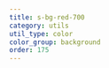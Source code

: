 ```yaml
---
title: s-bg-red-700
category: utils
util_type: color
color_group: background
order: 175
---
```

<div class="s-bg-red-700"></div>